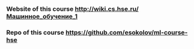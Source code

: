 ### Website of this course http://wiki.cs.hse.ru/Машинное_обучение_1
### Repo of this course https://github.com/esokolov/ml-course-hse
